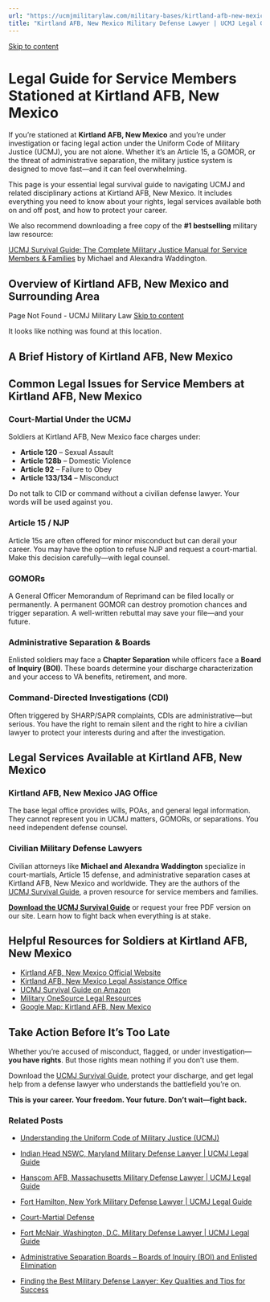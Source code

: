 ```yaml
---
url: "https://ucmjmilitarylaw.com/military-bases/kirtland-afb-new-mexico-military-defense-lawyer-ucmj-legal-guide/"
title: "Kirtland AFB, New Mexico Military Defense Lawyer | UCMJ Legal Guide"
---
```


[Skip to content](https://ucmjmilitarylaw.com/military-bases/kirtland-afb-new-mexico-military-defense-lawyer-ucmj-legal-guide/#content)

# Legal Guide for Service Members Stationed at Kirtland AFB, New Mexico

If you’re stationed at **Kirtland AFB, New Mexico** and you’re under investigation or facing legal action under the Uniform Code of Military Justice (UCMJ), you are not alone. Whether it’s an Article 15, a GOMOR, or the threat of administrative separation, the military justice system is designed to move fast—and it can feel overwhelming.

This page is your essential legal survival guide to navigating UCMJ and related disciplinary actions at Kirtland AFB, New Mexico. It includes everything you need to know about your rights, legal services available both on and off post, and how to protect your career.

We also recommend downloading a free copy of the **#1 bestselling** military law resource:

[UCMJ Survival Guide: The Complete Military Justice Manual for Service Members & Families](https://www.amazon.com/dp/B0FCDD3B2Z) by Michael and Alexandra Waddington.

## Overview of Kirtland AFB, New Mexico and Surrounding Area

Page Not Found - UCMJ Military Law [Skip to content](https://ucmjmilitarylaw.com/military-bases/kirtland-afb-new-mexico-military-defense-lawyer-ucmj-legal-guide/%7Blocation7#content)

It looks like nothing was found at this location.

## A Brief History of Kirtland AFB, New Mexico

## Common Legal Issues for Service Members at Kirtland AFB, New Mexico

### Court-Martial Under the UCMJ

Soldiers at Kirtland AFB, New Mexico face charges under:

- **Article 120** – Sexual Assault
- **Article 128b** – Domestic Violence
- **Article 92** – Failure to Obey
- **Article 133/134** – Misconduct

Do not talk to CID or command without a civilian defense lawyer. Your words will be used against you.

### Article 15 / NJP

Article 15s are often offered for minor misconduct but can derail your career. You may have the option to refuse NJP and request a court-martial. Make this decision carefully—with legal counsel.

### GOMORs

A General Officer Memorandum of Reprimand can be filed locally or permanently. A permanent GOMOR can destroy promotion chances and trigger separation. A well-written rebuttal may save your file—and your future.

### Administrative Separation & Boards

Enlisted soldiers may face a **Chapter Separation** while officers face a **Board of Inquiry (BOI)**. These boards determine your discharge characterization and your access to VA benefits, retirement, and more.

### Command-Directed Investigations (CDI)

Often triggered by SHARP/SAPR complaints, CDIs are administrative—but serious. You have the right to remain silent and the right to hire a civilian lawyer to protect your interests during and after the investigation.

## Legal Services Available at Kirtland AFB, New Mexico

### Kirtland AFB, New Mexico JAG Office

The base legal office provides wills, POAs, and general legal information. They cannot represent you in UCMJ matters, GOMORs, or separations. You need independent defense counsel.

### Civilian Military Defense Lawyers

Civilian attorneys like **Michael and Alexandra Waddington** specialize in court-martials, Article 15 defense, and administrative separation cases at Kirtland AFB, New Mexico and worldwide. They are the authors of the [UCMJ Survival Guide](https://www.amazon.com/dp/B0FCDD3B2Z), a proven resource for service members and families.

**[Download the UCMJ Survival Guide](https://www.amazon.com/dp/B0FCDD3B2Z)** or request your free PDF version on our site. Learn how to fight back when everything is at stake.

## Helpful Resources for Soldiers at Kirtland AFB, New Mexico

- [Kirtland AFB, New Mexico Official Website](https://ucmjmilitarylaw.com/military-bases/kirtland-afb-new-mexico-military-defense-lawyer-ucmj-legal-guide/%7Blocation12%7D)
- [Kirtland AFB, New Mexico Legal Assistance Office](https://ucmjmilitarylaw.com/military-bases/kirtland-afb-new-mexico-military-defense-lawyer-ucmj-legal-guide/%7Blocation13%7D)
- [UCMJ Survival Guide on Amazon](https://www.amazon.com/dp/B0FCDD3B2Z)
- [Military OneSource Legal Resources](https://www.militaryonesource.mil/legal/)
- [Google Map: Kirtland AFB, New Mexico](https://ucmjmilitarylaw.com/military-bases/kirtland-afb-new-mexico-military-defense-lawyer-ucmj-legal-guide/%7Blocation14%7D)

## Take Action Before It’s Too Late

Whether you’re accused of misconduct, flagged, or under investigation— **you have rights**. But those rights mean nothing if you don’t use them.

Download the [UCMJ Survival Guide](https://www.amazon.com/dp/B0FCDD3B2Z), protect your discharge, and get legal help from a defense lawyer who understands the battlefield you’re on.

**This is your career. Your freedom. Your future. Don’t wait—fight back.**

### Related Posts

- [Understanding the Uniform Code of Military Justice (UCMJ)](https://ucmjmilitarylaw.com/understanding-the-uniform-code-of-military-justice-ucmj/)
- [Indian Head NSWC, Maryland Military Defense Lawyer \| UCMJ Legal Guide](https://ucmjmilitarylaw.com/indian-head-nswc-maryland-military-defense-lawyer-ucmj-legal-guide/)
- [Hanscom AFB, Massachusetts Military Defense Lawyer \| UCMJ Legal Guide](https://ucmjmilitarylaw.com/hanscom-afb-massachusetts-military-defense-lawyer-ucmj-legal-guide/)
- [Fort Hamilton, New York Military Defense Lawyer \| UCMJ Legal Guide](https://ucmjmilitarylaw.com/fort-hamilton-new-york-military-defense-lawyer-ucmj-legal-guide/)

- [Court-Martial Defense](https://ucmjmilitarylaw.com/court-martial/)
- [Fort McNair, Washington, D.C. Military Defense Lawyer \| UCMJ Legal Guide](https://ucmjmilitarylaw.com/fort-mcnair-washington-d-c-military-defense-lawyer-ucmj-legal-guide/)
- [Administrative Separation Boards – Boards of Inquiry (BOI) and Enlisted Elimination](https://ucmjmilitarylaw.com/boards/)
- [Finding the Best Military Defense Lawyer: Key Qualities and Tips for Success](https://ucmjmilitarylaw.com/who-is-the-best-military-defense-lawyer/)